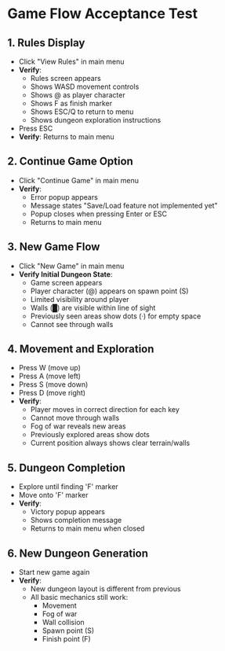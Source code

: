 # Game Flow Acceptance Test

## 1. Rules Display
- Click "View Rules" in main menu
- **Verify**:
  - Rules screen appears
  - Shows WASD movement controls
  - Shows @ as player character
  - Shows F as finish marker
  - Shows ESC/Q to return to menu
  - Shows dungeon exploration instructions
- Press ESC
- **Verify**: Returns to main menu

## 2. Continue Game Option
- Click "Continue Game" in main menu
- **Verify**:
  - Error popup appears
  - Message states "Save/Load feature not implemented yet"
  - Popup closes when pressing Enter or ESC
  - Returns to main menu

## 3. New Game Flow
- Click "New Game" in main menu
- **Verify Initial Dungeon State**:
  - Game screen appears
  - Player character (@) appears on spawn point (S)
  - Limited visibility around player
  - Walls (█) are visible within line of sight
  - Previously seen areas show dots (·) for empty space
  - Cannot see through walls

## 4. Movement and Exploration
- Press W (move up)
- Press A (move left)
- Press S (move down)
- Press D (move right)
- **Verify**:
  - Player moves in correct direction for each key
  - Cannot move through walls
  - Fog of war reveals new areas
  - Previously explored areas show dots
  - Current position always shows clear terrain/walls

## 5. Dungeon Completion
- Explore until finding 'F' marker
- Move onto 'F' marker
- **Verify**:
  - Victory popup appears
  - Shows completion message
  - Returns to main menu when closed

## 6. New Dungeon Generation
- Start new game again
- **Verify**:
  - New dungeon layout is different from previous
  - All basic mechanics still work:
    - Movement
    - Fog of war
    - Wall collision
    - Spawn point (S)
    - Finish point (F)